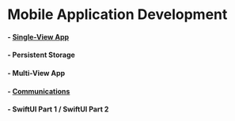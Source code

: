# Mobile Application Development

#### - [Single-View App](https://youtu.be/d8LtsLtKCm4)

#### - Persistent Storage

#### - Multi-View App

#### - [Communications](https://youtu.be/16D8Hq1ERdY)

#### - SwiftUI Part 1 / SwiftUI Part 2

